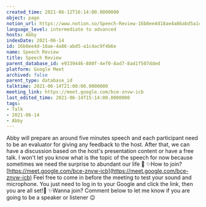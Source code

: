```yaml
---
created_time: 2021-06-12T16:14:00.0000000
object: page
notion_url: https://www.notion.so/Speech-Review-16b8ee4d18ae4a86abd5a1c4ac9f4b6e
language_level: intermediate to advanced
hosts: Abby
indexDate: 2021-06-14
id: 16b8ee4d-18ae-4a86-abd5-a1c4ac9f4b6e
name: Speech Review
title: Speech Review
parent_database_id: e9339446-880f-4ef0-8ad7-8ad1f507dded
platform: Google Meet
archived: false
parent_type: database_id
talktime: 2021-06-14T21:00:00.0000000
meeting_link: https://meet.google.com/bce-znvw-icb
last_edited_time: 2021-06-14T15:14:00.0000000
tags:
- Talk
- 2021-06-14
- Abby
---
```


Abby will prepare an around five minutes speech and each participant need to be an evaluator for giving any feedback to the host. After that, we can have a discussion based on the host's presentation content or have a free talk. I won't let you know what is the topic of the speech for now because sometimes we need the surprise to abundant our life 🥰
✨How to join?
 [https://meet.google.com/bce-znvw-icb](https://meet.google.com/bce-znvw-icb) 
Feel free to come in before the meeting to test your sound and microphone. You just need to log in to your Google and click the link, then you are all set!🥳 
✨Wanna join?
Comment below to let me know if you are going to be a speaker or listener 😉

